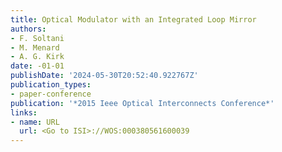 ```yaml
---
title: Optical Modulator with an Integrated Loop Mirror
authors:
- F. Soltani
- M. Menard
- A. G. Kirk
date: -01-01
publishDate: '2024-05-30T20:52:40.922767Z'
publication_types:
- paper-conference
publication: '*2015 Ieee Optical Interconnects Conference*'
links:
- name: URL
  url: <Go to ISI>://WOS:000380561600039
---
```

